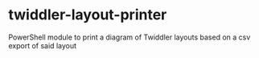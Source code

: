 # twiddler-layout-printer
PowerShell module to print a diagram of Twiddler layouts based on a csv export of said layout
